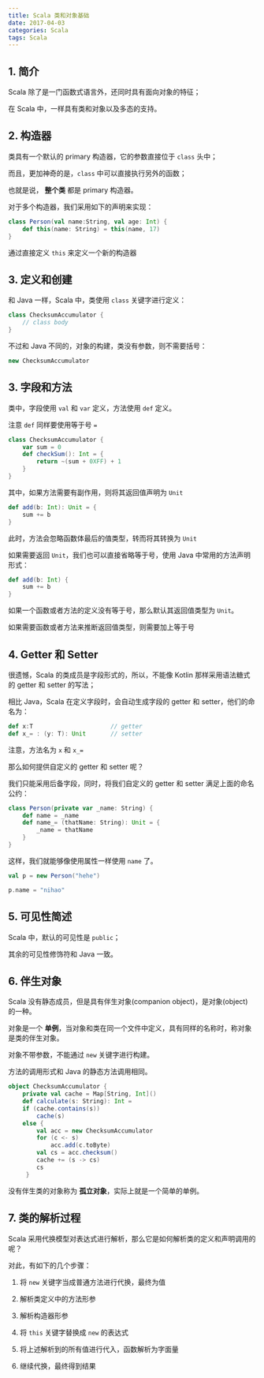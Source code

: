 ```yaml
---
title: Scala 类和对象基础
date: 2017-04-03
categories: Scala
tags: Scala
---
```


## 1. 简介

Scala 除了是一门函数式语言外，还同时具有面向对象的特征；

在 Scala 中，一样具有类和对象以及多态的支持。


<!-- more -->

## 2. 构造器

类具有一个默认的 primary 构造器，它的参数直接位于 `class` 头中；

而且，更加神奇的是，`class` 中可以直接执行另外的函数；

也就是说， **整个类** 都是 primary 构造器。

对于多个构造器，我们采用如下的声明来实现：

```scala
class Person(val name:String, val age: Int) {
    def this(name: String) = this(name, 17)
}
```

通过直接定义 `this` 来定义一个新的构造器

## 3. 定义和创建

和 Java 一样，Scala 中，类使用 `class` 关键字进行定义：


```scala
class ChecksumAccumulator {
    // class body
}
```

不过和 Java 不同的，对象的构建，类没有参数，则不需要括号：

```scala
new ChecksumAccumulator
```

## 3. 字段和方法

类中，字段使用 `val` 和 `var` 定义，方法使用 `def` 定义。

注意 `def` 同样要使用等于号 `=`

```scala
class ChecksumAccumulator {
    var sum = 0
    def checkSum(): Int = {
        return ~(sum + 0XFF) + 1
    }
}
```

其中，如果方法需要有副作用，则将其返回值声明为 `Unit`

```scala
def add(b: Int): Unit = {
    sum += b
}
```

此时，方法会忽略函数体最后的值类型，转而将其转换为 `Unit`

如果需要返回 `Unit`，我们也可以直接省略等于号，使用 Java 中常用的方法声明形式：

```scala
def add(b: Int) {
    sum += b
}
```

如果一个函数或者方法的定义没有等于号，那么默认其返回值类型为 `Unit`。

如果需要函数或者方法来推断返回值类型，则需要加上等于号

## 4. Getter 和 Setter

很遗憾，Scala 的类成员是字段形式的，所以，不能像 Kotlin 那样采用语法糖式的 getter 和 setter 的写法；

相比 Java，Scala 在定义字段时，会自动生成字段的 getter 和 setter，他们的命名为：

```scala
def x:T                      // getter
def x_= : (y: T): Unit       // setter
```

注意，方法名为 `x` 和 `x_=`

那么如何提供自定义的 getter 和 setter 呢？

我们只能采用后备字段，同时，将我们自定义的 getter 和 setter 满足上面的命名公约：

```scala
class Person(private var _name: String) {
    def name = _name
    def name_= (thatName: String): Unit = {
        _name = thatName
    }
}
```

这样，我们就能够像使用属性一样使用 `name` 了。

```scala
val p = new Person("hehe")

p.name = "nihao"
```

## 5. 可见性简述

Scala 中，默认的可见性是 `public`；

其余的可见性修饰符和 Java 一致。

## 6. 伴生对象

Scala 没有静态成员，但是具有伴生对象(companion object)，是对象(object) 的一种。

对象是一个 **单例**，当对象和类在同一个文件中定义，具有同样的名称时，称对象是类的伴生对象。

对象不带参数，不能通过 `new` 关键字进行构建。

方法的调用形式和 Java 的静态方法调用相同。

```scala
object ChecksumAccumulator {
    private val cache = Map[String, Int]()
    def calculate(s: String): Int =
    if (cache.contains(s))
        cache(s)
    else {
        val acc = new ChecksumAccumulator
        for (c <- s)
            acc.add(c.toByte)
        val cs = acc.checksum()
        cache += (s -> cs)
        cs
     }
```

没有伴生类的对象称为 **孤立对象**，实际上就是一个简单的单例。

## 7. 类的解析过程

Scala 采用代换模型对表达式进行解析，那么它是如何解析类的定义和声明调用的呢？

对此，有如下的几个步骤：

1. 将 `new` 关键字当成普通方法进行代换，最终为值

2. 解析类定义中的方法形参

3. 解析构造器形参

4. 将 `this` 关键字替换成 `new` 的表达式

5. 将上述解析到的所有值进行代入，函数解析为字面量

6. 继续代换，最终得到结果
